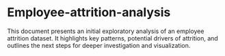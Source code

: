 # Employee-attrition-analysis
This document presents an initial exploratory analysis of an employee attrition dataset. It highlights key patterns, potential drivers of attrition, and outlines the next steps for deeper investigation and visualization.
